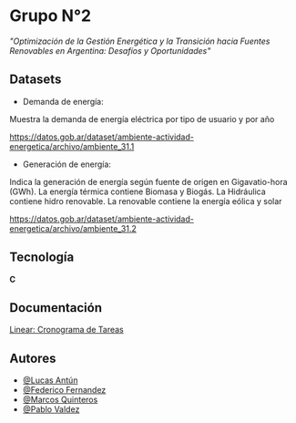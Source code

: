# Grupo N°2

*"Optimización de la Gestión Energética y la Transición hacia Fuentes Renovables en Argentina: Desafíos y Oportunidades"*

## Datasets

* Demanda de energía:

Muestra la demanda de energía eléctrica por tipo de usuario y por año

https://datos.gob.ar/dataset/ambiente-actividad-energetica/archivo/ambiente_31.1

* Generación de energía:

Indica la generación de energía según fuente de origen en Gigavatio-hora (GWh). La energía térmica contiene Biomasa y Biogás. La Hidráulica contiene hidro renovable. La renovable contiene la energía eólica y solar

https://datos.gob.ar/dataset/ambiente-actividad-energetica/archivo/ambiente_31.2

## Tecnología

**C** 

## Documentación

[Linear: Cronograma de Tareas](https://linear.app/headwarmers/team/HEA/all)

## Autores
- [@Lucas Antún](https://github.com/LucasEntropy)
- [@Federico Fernandez](https://github.com/FedeeF)
- [@Marcos Quinteros](https://github.com/Marquilokuras)
- [@Pablo Valdez]()